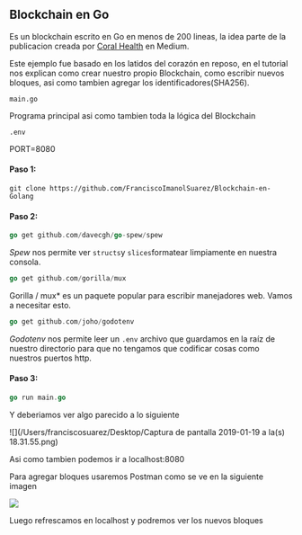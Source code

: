 ## Blockchain en Go

Es un blockchain escrito en Go en menos de 200 lineas, la idea parte de la publicacion creada por [Coral Health](https://medium.com/@mycoralhealth) en Medium.

Este ejemplo fue basado en los latidos del corazón en reposo, en el tutorial nos explican como crear nuestro propio Blockchain, como escribir nuevos bloques, asi como tambien agregar los identificadores(SHA256).

`main.go`

Programa principal asi como tambien toda la lógica del Blockchain

`.env`

PORT=8080

#### Paso 1:

```git
git clone https://github.com/FranciscoImanolSuarez/Blockchain-en-Golang
```

#### Paso 2:

```go
go get github.com/davecgh/go-spew/spew
```

*Spew* nos permite ver `structs`y `slices`formatear limpiamente en nuestra consola.

```go
go get github.com/gorilla/mux
```

Gorilla / mux* es un paquete popular para escribir manejadores web. Vamos a necesitar esto.

```go
go get github.com/joho/godotenv
```

*Godotenv* nos permite leer un  `.env` archivo que guardamos en la raíz de nuestro directorio para que no tengamos que codificar cosas como nuestros puertos http.

#### Paso 3:

```go
go run main.go
```

Y deberiamos ver algo parecido a lo siguiente

![](/Users/franciscosuarez/Desktop/Captura de pantalla 2019-01-19 a la(s) 18.31.55.png)

Asi como tambien podemos ir a localhost:8080

Para agregar bloques usaremos Postman como se ve en la siguiente imagen

![](https://cdn-images-1.medium.com/max/800/1*eYfFp1lqJUiAS1S6K8ZHbQ.png)

Luego refrescamos en localhost y podremos ver los nuevos bloques
